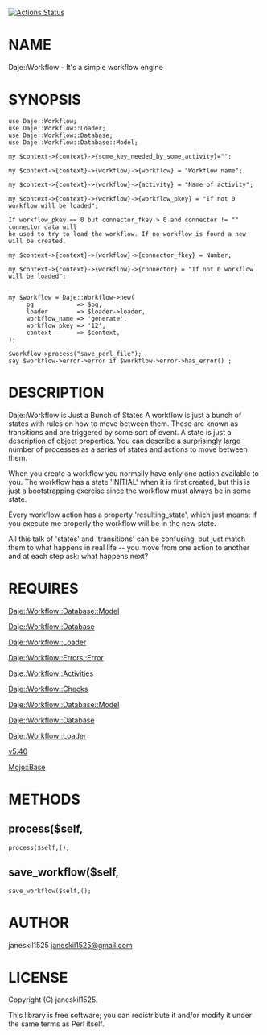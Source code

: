 [![Actions Status](https://github.com/janeskil1525/Daje-Workflow/actions/workflows/test.yml/badge.svg?branch=master)](https://github.com/janeskil1525/Daje-Workflow/actions?workflow=test)
# NAME

Daje::Workflow - It's a simple workflow engine

# SYNOPSIS

    use Daje::Workflow;
    use Daje::Workflow::Loader;
    use Daje::Workflow::Database;
    use Daje::Workflow::Database::Model;

    my $context->{context}->{some_key_needed_by_some_activity}="";

    my $context->{context}->{workflow}->{workflow} = "Workflow name";

    my $context->{context}->{workflow}->{activity} = "Name of activity";

    my $context->{context}->{workflow}->{workflow_pkey} = "If not 0 workflow will be loaded";

    If workflow_pkey == 0 but connector_fkey > 0 and connector != "" connector data will
    be used to try to load the workflow. If no workflow is found a new will be created.

    my $context->{context}->{workflow}->{connector_fkey} = Number;

    my $context->{context}->{workflow}->{connector} = "If not 0 workflow will be loaded";


    my $workflow = Daje::Workflow->new(
         pg            => $pg,
         loader        => $loader->loader,
         workflow_name => 'generate',
         workflow_pkey => '12',
         context       => $context,
    );

    $workflow->process("save_perl_file");
    say $workflow->error->error if $workflow->error->has_error() ;

# DESCRIPTION

Daje::Workflow is Just a Bunch of States
A workflow is just a bunch of states with rules on how to move between them.
These are known as transitions and are triggered by some sort of event.
A state is just a description of object properties. You can describe a
surprisingly large number of processes as a series of states and
actions to move between them.

When you create a workflow you normally have only one action available to you.
The workflow has a state 'INITIAL'
when it is first created, but this is just a bootstrapping
exercise since the workflow must always be in some state.

Every workflow action has a property 'resulting\_state', which just means:
if you execute me properly the workflow will be in the new state.

All this talk of 'states' and 'transitions' can be confusing, but just match
them to what happens in real life -- you move from one action to another and
at each step ask: what happens next?

# REQUIRES

[Daje::Workflow::Database::Model](https://metacpan.org/pod/Daje%3A%3AWorkflow%3A%3ADatabase%3A%3AModel) 

[Daje::Workflow::Database](https://metacpan.org/pod/Daje%3A%3AWorkflow%3A%3ADatabase) 

[Daje::Workflow::Loader](https://metacpan.org/pod/Daje%3A%3AWorkflow%3A%3ALoader) 

[Daje::Workflow::Errors::Error](https://metacpan.org/pod/Daje%3A%3AWorkflow%3A%3AErrors%3A%3AError) 

[Daje::Workflow::Activities](https://metacpan.org/pod/Daje%3A%3AWorkflow%3A%3AActivities) 

[Daje::Workflow::Checks](https://metacpan.org/pod/Daje%3A%3AWorkflow%3A%3AChecks) 

[Daje::Workflow::Database::Model](https://metacpan.org/pod/Daje%3A%3AWorkflow%3A%3ADatabase%3A%3AModel) 

[Daje::Workflow::Database](https://metacpan.org/pod/Daje%3A%3AWorkflow%3A%3ADatabase) 

[Daje::Workflow::Loader](https://metacpan.org/pod/Daje%3A%3AWorkflow%3A%3ALoader) 

[v5.40](https://metacpan.org/pod/v5.40) 

[Mojo::Base](https://metacpan.org/pod/Mojo%3A%3ABase) 

# METHODS

## process($self,

    process($self,();

## save\_workflow($self,

    save_workflow($self,();

# AUTHOR

janeskil1525 <janeskil1525@gmail.com>

# LICENSE

Copyright (C) janeskil1525.

This library is free software; you can redistribute it and/or modify
it under the same terms as Perl itself.
